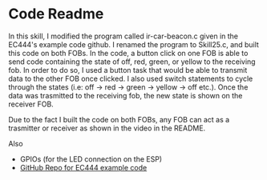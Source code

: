 # Code Readme

In this skill, I modified the program called ir-car-beacon.c given in the EC444's example code github. I renamed the program to Skill25.c, and built this code on both FOBs. In the code, a button click on one FOB is able to send code containing the state of off, red, green, or yellow to the receiving fob. In order to do so, I used a button task that would be able to transmit data to the other FOB once clicked. I also used switch statements to cycle through the states (i.e: off -> red -> green -> yellow -> off etc.). Once the data was trasmitted to the receiving fob, the new state is shown on the receiver FOB. 

Due to the fact I built the code on both FOBs, any FOB can act as a trasmitter or receiver as shown in the video in the README.

Also
- GPIOs (for the LED connection on the ESP)
- [GitHub Repo for EC444 example code](https://github.com/BU-EC444/code-examples/tree/master/traffic-light-ir-example)
